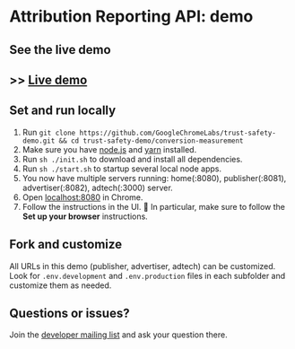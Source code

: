 # Attribution Reporting API: demo

## See the live demo

## >> [Live demo](https://goo.gle/sppi-devrel-eventlevel)

## Set and run locally

1. Run `git clone https://github.com/GoogleChromeLabs/trust-safety-demo.git && cd trust-safety-demo/conversion-measurement`
1. Make sure you have [node.js](https://nodejs.org/en/download/) and [yarn](https://classic.yarnpkg.com/lang/en/docs/install/#mac-stable) installed.
1. Run `sh ./init.sh` to download and install all dependencies.
1. Run `sh ./start.sh` to startup several local node apps.
1. You now have multiple servers running: home(:8080), publisher(:8081), advertiser(:8082), adtech(:3000) server.
1. Open [localhost:8080](http://localhost:8080) in Chrome.
1. Follow the instructions in the UI. 🚨 In particular, make sure to follow the **Set up your browser** instructions.

## Fork and customize

All URLs in this demo (publisher, advertiser, adtech) can be customized.
Look for `.env.development` and `.env.production` files in each subfolder and customize them as needed.

## Questions or issues?

Join the [developer mailing list](https://groups.google.com/u/1/a/chromium.org/g/attribution-reporting-api-dev) and ask your question there.
